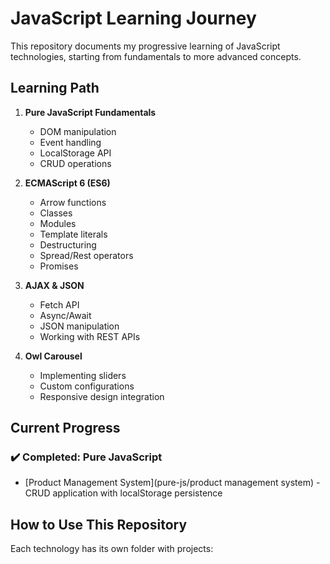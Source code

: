 # JavaScript Learning Journey

This repository documents my progressive learning of JavaScript technologies, starting from fundamentals to more advanced concepts.

## Learning Path

1. **Pure JavaScript Fundamentals**
   - DOM manipulation
   - Event handling
   - LocalStorage API
   - CRUD operations

2. **ECMAScript 6 (ES6)**
   - Arrow functions
   - Classes
   - Modules
   - Template literals
   - Destructuring
   - Spread/Rest operators
   - Promises

3. **AJAX & JSON**
   - Fetch API
   - Async/Await
   - JSON manipulation
   - Working with REST APIs

4. **Owl Carousel**
   - Implementing sliders
   - Custom configurations
   - Responsive design integration

## Current Progress

### ✔️ Completed: Pure JavaScript
- [Product Management System](pure-js/product management system) - CRUD application with localStorage persistence

## How to Use This Repository

Each technology has its own folder with projects:
